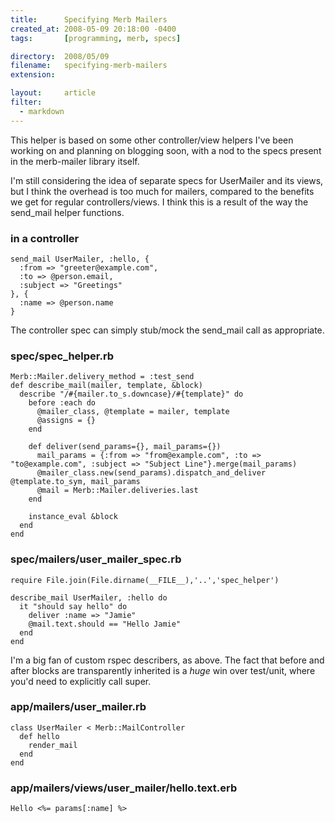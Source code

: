 ```yaml
---
title:      Specifying Merb Mailers
created_at: 2008-05-09 20:18:00 -0400
tags:       [programming, merb, specs]

directory:  2008/05/09
filename:   specifying-merb-mailers
extension:  

layout:     article
filter:
  - markdown
---
```

This helper is based on some other controller/view helpers I've been working on and planning on blogging soon, with a nod to the specs present in the merb-mailer library itself.

I'm still considering the idea of separate specs for UserMailer and its views, but I think the overhead is too much for mailers, compared to the benefits we get for regular controllers/views.  I think this is a result of the way the send_mail helper functions.

### in a controller

    send_mail UserMailer, :hello, {
      :from => "greeter@example.com",
      :to => @person.email,
      :subject => "Greetings"
    }, {
      :name => @person.name
    }

The controller spec can simply stub/mock the send_mail call as appropriate.

### spec/spec_helper.rb

    Merb::Mailer.delivery_method = :test_send
    def describe_mail(mailer, template, &block)
      describe "/#{mailer.to_s.downcase}/#{template}" do
        before :each do
          @mailer_class, @template = mailer, template
          @assigns = {}
        end
    
        def deliver(send_params={}, mail_params={})
          mail_params = {:from => "from@example.com", :to => "to@example.com", :subject => "Subject Line"}.merge(mail_params)
          @mailer_class.new(send_params).dispatch_and_deliver @template.to_sym, mail_params
          @mail = Merb::Mailer.deliveries.last
        end
    
        instance_eval &block
      end
    end

### spec/mailers/user\_mailer\_spec.rb

    require File.join(File.dirname(__FILE__),'..','spec_helper')
    
    describe_mail UserMailer, :hello do
      it "should say hello" do
        deliver :name => "Jamie"
        @mail.text.should == "Hello Jamie"
      end
    end

I'm a big fan of custom rspec describers, as above.  The fact that before and after blocks are transparently inherited is a *huge* win over test/unit, where you'd need to explicitly call super.

### app/mailers/user_mailer.rb

    class UserMailer < Merb::MailController
      def hello
        render_mail
      end  
    end

### app/mailers/views/user_mailer/hello.text.erb

    Hello <%= params[:name] %>

